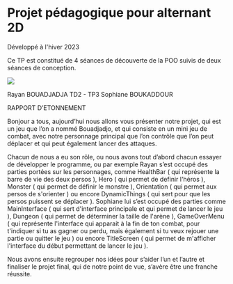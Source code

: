 # Projet pédagogique pour alternant 2D

Développé à l'hiver 2023

Ce TP est constitué de 4 séances de découverte de la POO suivis de deux séances de conception.

![](./src/TP2D/TP2D-__TP2D_s_Class_Diagram____.png)


Rayan BOUADJADJA                                                                                                         TD2 - TP3
Sophiane BOUKADDOUR



RAPPORT D’ETONNEMENT


Bonjour a tous, aujourd’hui nous allons vous présenter notre projet, qui est un jeu que l’on a nommé Bouadjadjo, et qui consiste en un mini jeu de combat, avec notre personnage principal que l’on contrôle que l’on peut déplacer et qui peut également lancer des attaques.

Chacun de nous a eu son rôle, ou nous avons tout d’abord chacun essayer de développer le programme, ou par exemple Rayan s’est occupé des parties portées sur les personnages, comme 
HealthBar ( qui représente la barre de vie des deux persos ), Hero ( qui permet de definir l'héros ), Monster ( qui permet de définir le monstre ), Orientation ( qui permet aux persos de s'orienter ) ou encore DynamicThings ( qui sert pour que les persos puissent se déplacer ). Sophiane lui s’est occupé des parties comme MainInterface ( qui sert d'interface principale et qui permet de lancer le jeu ), Dungeon ( qui permet de déterminer la taille de l'arène ), GameOverMenu ( qui représente l'interface qui apparait à la fin de ton combat, pour t'indiquer si tu as gagner ou perdu, mais également si tu veux rejouer une partie ou quitter le jeu ) ou encore TitleScreen ( qui permet de m'afficher l'interface du début permettant de lancer le jeu ).

Nous avons ensuite regrouper nos idées pour s’aider l’un et l’autre et finaliser le projet final, qui de notre point de vue, s’avère être une franche réussite.
